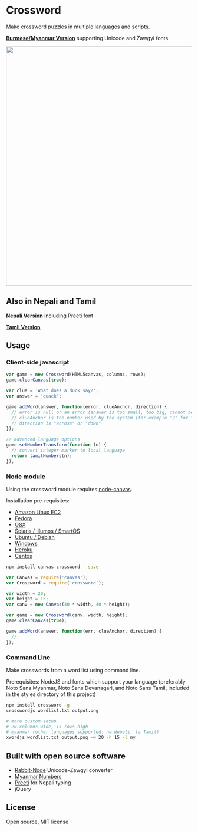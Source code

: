 # Crossword

Make crossword puzzles in multiple languages and scripts.

<strong><a href="http://mapmeld.github.io/crossword-unicode/">Burmese/Myanmar Version</a></strong> supporting Unicode and
Zawgyi fonts.

<img src="http://i.imgur.com/LCKxGpu.png" width="650"/>

## Also in Nepali and Tamil

<strong><a href="http://mapmeld.github.io/crossword-unicode/nepali.html">Nepali Version</a></strong> including Preeti font

<strong><a href="http://mapmeld.github.io/crossword-unicode/tamil.html">Tamil Version</a></strong>

## Usage

### Client-side javascript

```javascript
var game = new Crossword(HTML5canvas, columns, rows);
game.clearCanvas(true);

var clue = 'What does a duck say?';
var answer = 'quack';

game.addWord(answer, function(error, clueAnchor, direction) {
  // error is null or an error (answer is too small, too big, cannot be placed etc)
  // clueAnchor is the number used by the system (for example "2" for "2 across")
  // direction is "across" or "down"
});

// advanced language options
game.setNumberTransform(function (n) {
  // convert integer marker to local language
  return tamilNumbers(n);
});
```

### Node module

Using the crossword module requires <a href="https://github.com/Automattic/node-canvas/">node-canvas</a>.

Installation pre-requisites:

- <a href="https://github.com/Automattic/node-canvas/wiki/Installation---Amazon-Linux-AMI-(EC2)">Amazon Linux EC2</a>
- <a href="https://github.com/Automattic/node-canvas/wiki/Installation---Fedora">Fedora</a>
- <a href="https://github.com/Automattic/node-canvas/wiki/Installation---OSX">OSX</a>
- <a href="https://github.com/Automattic/node-canvas/wiki/Installation---Solaris,-Illumos,-SmartOS">Solaris / Illumos / SmartOS</a>
- <a href="https://github.com/Automattic/node-canvas/wiki/Installation---Ubuntu-and-other-Debian-based-systems">Ubuntu / Debian</a>
- <a href="https://github.com/Automattic/node-canvas/wiki/Installation---Windows">Windows</a>
- <a href="https://github.com/Automattic/node-canvas/wiki/Installation-on-Heroku">Heroku</a>
- <a href="https://github.com/Automattic/node-canvas/wiki/Installation%E2%80%94centos-7">Centos</a>

```bash
npm install canvas crossword --save
```

```javascript
var Canvas = require('canvas');
var Crossword = require('crossword');

var width = 20;
var height = 15;
var canv = new Canvas(40 * width, 40 * height);

var game = new Crossword(canv, width, height);
game.clearCanvas(true);

game.addWord(answer, function(err, clueAnchor, direction) {
  //
});
```

### Command Line

Make crosswords from a word list using command line.

Prerequisites: NodeJS and fonts which support your language (preferably Noto Sans Myanmar, Noto Sans Devanagari,
  and Noto Sans Tamil, included in the styles directory of this project)

```bash
npm install crossword -g
crosswordjs wordlist.txt output.png

# more custom setup
# 20 columns wide, 15 rows high
# myanmar (other languages supported: ne Nepali, ta Tamil)
xwordjs wordlist.txt output.png -w 20 -h 15 -l my
```

## Built with open source software

* <a href="https://github.com/Rabbit-Converter/Rabbit-Node">Rabbit-Node</a> Unicode-Zawgyi converter
* <a href="https://github.com/mapmeld/myanmar-numbers-js">Myanmar Numbers</a>
* <a href="https://github.com/mapmeld/preeti">Preeti</a> for Nepali typing
* jQuery

## License

Open source, MIT license
